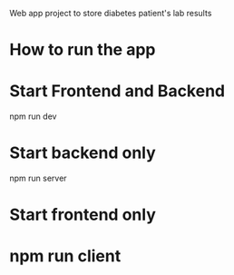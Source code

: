 Web app project to store diabetes patient's lab results
# How to run the app

# Start Frontend and Backend

npm run dev

# Start backend only

npm run server

# Start frontend only

npm run client
=======
